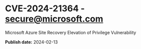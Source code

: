 # CVE-2024-21364 - secure@microsoft.com

Microsoft Azure Site Recovery Elevation of Privilege Vulnerability

**Publish date:** 2024-02-13

